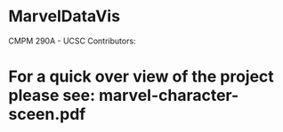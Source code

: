 # MarvelDataVis
CMPM 290A - UCSC
Contributors:

# For a quick over view of the project please see: marvel-character-sceen.pdf
